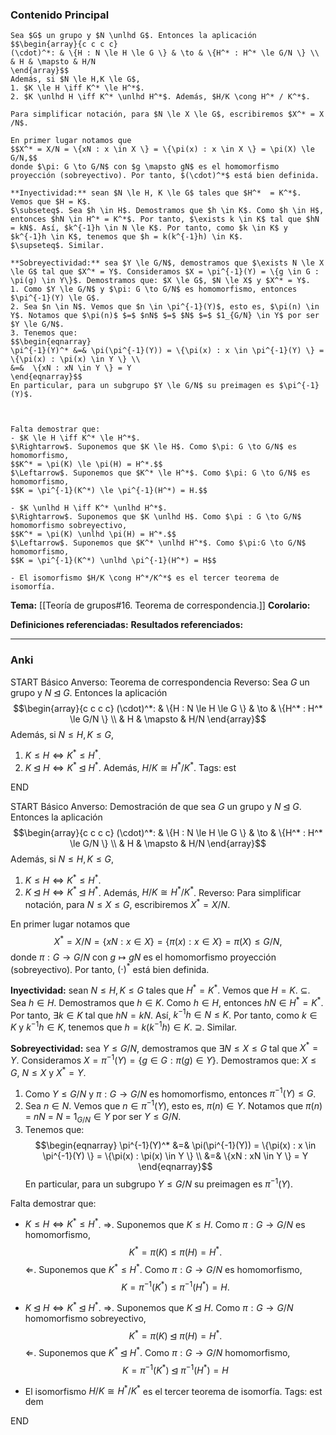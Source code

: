 ### Contenido Principal

```ad-theorem
Sea $G$ un grupo y $N \unlhd G$. Entonces la aplicación
$$\begin{array}{c c c c}
(\cdot)^*: & \{H : N \le H \le G \} & \to & \{H^* : H^* \le G/N \} \\
& H & \mapsto & H/N
\end{array}$$
Además, si $N \le H,K \le G$,
1. $K \le H \iff K^* \le H^*$.
2. $K \unlhd H \iff K^* \unlhd H^*$. Además, $H/K \cong H^* / K^*$.
```

```ad-proof
Para simplificar notación, para $N \le X \le G$, escribiremos $X^* = X /N$.

En primer lugar notamos que
$$X^* = X/N = \{xN : x \in X \} = \{\pi(x) : x \in X \} = \pi(X) \le G/N,$$
donde $\pi: G \to G/N$ con $g \mapsto gN$ es el homomorfismo proyección (sobreyectivo). Por tanto, $(\cdot)^*$ está bien definida.

**Inyectividad:** sean $N \le H, K \le G$ tales que $H^*  = K^*$. Vemos que $H = K$.
$\subseteq$. Sea $h \in H$. Demostramos que $h \in K$. Como $h \in H$, entonces $hN \in H^* = K^*$. Por tanto, $\exists k \in K$ tal que $hN = kN$. Así, $k^{-1}h \in N \le K$. Por tanto, como $k \in K$ y $k^{-1}h \in K$, tenemos que $h = k(k^{-1}h) \in K$.
$\supseteq$. Similar.

**Sobreyectividad:** sea $Y \le G/N$, demostramos que $\exists N \le X \le G$ tal que $X^* = Y$. Consideramos $X = \pi^{-1}(Y) = \{g \in G : \pi(g) \in Y\}$. Demostramos que: $X \le G$, $N \le X$ y $X^* = Y$.
1. Como $Y \le G/N$ y $\pi: G \to G/N$ es homomorfismo, entonces $\pi^{-1}(Y) \le G$.
2. Sea $n \in N$. Vemos que $n \in \pi^{-1}(Y)$, esto es, $\pi(n) \in Y$. Notamos que $\pi(n)$ $=$ $nN$ $=$ $N$ $=$ $1_{G/N} \in Y$ por ser $Y \le G/N$.
3. Tenemos que:
$$\begin{eqnarray}
\pi^{-1}(Y)^* &=& \pi(\pi^{-1}(Y)) = \{\pi(x) : x \in \pi^{-1}(Y) \} = \{\pi(x) : \pi(x) \in Y \} \\
&=&  \{xN : xN \in Y \} = Y
\end{eqnarray}$$
En particular, para un subgrupo $Y \le G/N$ su preimagen es $\pi^{-1}(Y)$.



Falta demostrar que:
- $K \le H \iff K^* \le H^*$.
$\Rightarrow$. Suponemos que $K \le H$. Como $\pi: G \to G/N$ es homomorfismo, 
$$K^* = \pi(K) \le \pi(H) = H^*.$$
$\Leftarrow$. Suponemos que $K^* \le H^*$. Como $\pi: G \to G/N$ es homomorfismo,
$$K = \pi^{-1}(K^*) \le \pi^{-1}(H^*) = H.$$

- $K \unlhd H \iff K^* \unlhd H^*$.
$\Rightarrow$. Suponemos que $K \unlhd H$. Como $\pi : G \to G/N$ homomorfismo sobreyectivo,
$$K^* = \pi(K) \unlhd \pi(H) = H^*.$$
$\Leftarrow$. Suponemos que $K^* \unlhd H^*$. Como $\pi:G \to G/N$ homomorfismo,
$$K = \pi^{-1}(K^*) \unlhd \pi^{-1}(H^*) = H$$

- El isomorfismo $H/K \cong H^*/K^*$ es el tercer teorema de isomorfía.

```


**Tema:** [[Teoría de grupos#16. Teorema de correspondencia.]]
**Corolario:**

**Definiciones referenciadas:**
**Resultados referenciados:**

---
### Anki

START
Básico
Anverso: Teorema de correspondencia
Reverso: Sea $G$ un grupo y $N \unlhd G$. Entonces la aplicación
$$\begin{array}{c c c c}
(\cdot)^*: & \{H : N \le H \le G \} & \to & \{H^* : H^* \le G/N \} \\
& H & \mapsto & H/N
\end{array}$$
Además, si $N \le H,K \le G$,
1. $K \le H \iff K^* \le H^*$.
2. $K \unlhd H \iff K^* \unlhd H^*$. Además, $H/K \cong H^* / K^*$.
Tags: est
<!--ID: 1731446305183-->
END

START
Básico
Anverso: Demostración de que sea $G$ un grupo y $N \unlhd G$. Entonces la aplicación
$$\begin{array}{c c c c}
(\cdot)^*: & \{H : N \le H \le G \} & \to & \{H^* : H^* \le G/N \} \\
& H & \mapsto & H/N
\end{array}$$
Además, si $N \le H,K \le G$,
1. $K \le H \iff K^* \le H^*$.
2. $K \unlhd H \iff K^* \unlhd H^*$. Además, $H/K \cong H^* / K^*$.
Reverso: Para simplificar notación, para $N \le X \le G$, escribiremos $X^* = X /N$.

En primer lugar notamos que
$$X^* = X/N = \{xN : x \in X \} = \{\pi(x) : x \in X \} = \pi(X) \le G/N,$$
donde $\pi: G \to G/N$ con $g \mapsto gN$ es el homomorfismo proyección (sobreyectivo). Por tanto, $(\cdot)^*$ está bien definida.

**Inyectividad:** sean $N \le H, K \le G$ tales que $H^*  = K^*$. Vemos que $H = K$.
$\subseteq$. Sea $h \in H$. Demostramos que $h \in K$. Como $h \in H$, entonces $hN \in H^* = K^*$. Por tanto, $\exists k \in K$ tal que $hN = kN$. Así, $k^{-1}h \in N \le K$. Por tanto, como $k \in K$ y $k^{-1}h \in K$, tenemos que $h = k(k^{-1}h) \in K$.
$\supseteq$. Similar.

**Sobreyectividad:** sea $Y \le G/N$, demostramos que $\exists N \le X \le G$ tal que $X^* = Y$. Consideramos $X = \pi^{-1}(Y) = \{g \in G : \pi(g) \in Y\}$. Demostramos que: $X \le G$, $N \le X$ y $X^* = Y$.
1. Como $Y \le G/N$ y $\pi: G \to G/N$ es homomorfismo, entonces $\pi^{-1}(Y) \le G$.
2. Sea $n \in N$. Vemos que $n \in \pi^{-1}(Y)$, esto es, $\pi(n) \in Y$. Notamos que $\pi(n)$ $=$ $nN$ $=$ $N$ $=$ $1_{G/N} \in Y$ por ser $Y \le G/N$.
3. Tenemos que:
$$\begin{eqnarray}
\pi^{-1}(Y)^* &=& \pi(\pi^{-1}(Y)) = \{\pi(x) : x \in \pi^{-1}(Y) \} = \{\pi(x) : \pi(x) \in Y \} \\
&=&  \{xN : xN \in Y \} = Y
\end{eqnarray}$$
En particular, para un subgrupo $Y \le G/N$ su preimagen es $\pi^{-1}(Y)$.



Falta demostrar que:
- $K \le H \iff K^* \le H^*$.
$\Rightarrow$. Suponemos que $K \le H$. Como $\pi: G \to G/N$ es homomorfismo, 
$$K^* = \pi(K) \le \pi(H) = H^*.$$
$\Leftarrow$. Suponemos que $K^* \le H^*$. Como $\pi: G \to G/N$ es homomorfismo,
$$K = \pi^{-1}(K^*) \le \pi^{-1}(H^*) = H.$$

- $K \unlhd H \iff K^* \unlhd H^*$.
$\Rightarrow$. Suponemos que $K \unlhd H$. Como $\pi : G \to G/N$ homomorfismo sobreyectivo,
$$K^* = \pi(K) \unlhd \pi(H) = H^*.$$
$\Leftarrow$. Suponemos que $K^* \unlhd H^*$. Como $\pi:G \to G/N$ homomorfismo,
$$K = \pi^{-1}(K^*) \unlhd \pi^{-1}(H^*) = H$$

- El isomorfismo $H/K \cong H^*/K^*$ es el tercer teorema de isomorfía.
Tags: est dem
<!--ID: 1731446305195-->
END
